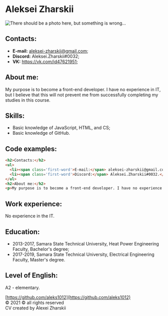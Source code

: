 # Aleksei Zharskii   
![There should be a photo here, but something is wrong...](photo.jpg)  
## Contacts: 
* **E-mail:** aleksei-zharskii@gmail.com;
* **Discord:** Aleksei.Zharskii#0032;
* **VK:** https://vk.com/id47621951;
## About me:   
My purpose is to become a front-end developer. I have no experience in IT, but I believe that this will not prevent me from successfully completing my studies in this course.  
## Skills:  
* Basic knowledge of JavaScript, HTML, and CS;
* Basic knowledge of GitHub.  
## Code examples:   
```html
<h2>Contacts:</h2>
<ul>
  <li><span class='first-word'>E-mail:</span> aleksei-zharskii@gmail.com;</li>
  <li><span class='first-word'>Discord:</span> Aleksei.Zharskii#0032.</li>
</ul>
<h2>About me:</h2>
<p>My purpose is to become a front-end developer. I have no experience in IT, but I believe that this will not prevent me from successfully completing my studies in this course. </p>
```
## Work experience:   
 No experience in the IT.  
## Education: 
* 2013-2017, Samara State Technical University, Heat Power Engineering Faculty, Bachelor's degree;
* 2017-2019, Samara State Technical University, Electrical Engineering Faculty, Master's degree.
## Level of English:  
А2 - elementary.  

[https://github.com/aleks1012](https://github.com/aleks1012)  
©  2021 ©  all rights reserved  
CV created by Alexei Zharskii
